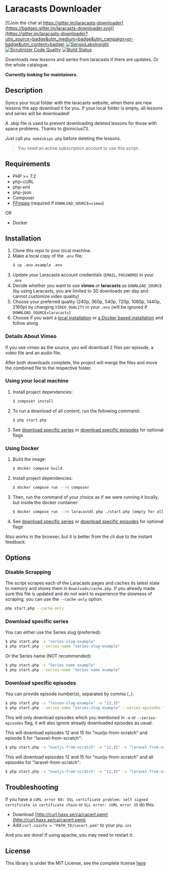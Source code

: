 # Laracasts Downloader

[![Join the chat at https://gitter.im/laracasts-downloader](https://badges.gitter.im/laracasts-downloader.svg)](https://gitter.im/laracasts-downloader?utm_source=badge&utm_medium=badge&utm_campaign=pr-badge&utm_content=badge)
[![SensioLabsInsight](https://insight.sensiolabs.com/projects/ac2fdb9a-222b-4244-b08e-af5d2f69845d/mini.png)](https://insight.sensiolabs.com/projects/ac2fdb9a-222b-4244-b08e-af5d2f69845d)
[![Scrutinizer Code Quality](https://scrutinizer-ci.com/g/iamfreee/laracasts-downloader/badges/quality-score.png?b=master)](https://scrutinizer-ci.com/g/iamfreee/laracasts-downloader/?branch=master)
[![Build Status](https://scrutinizer-ci.com/g/iamfreee/laracasts-downloader/badges/build.png?b=master)](https://scrutinizer-ci.com/g/iamfreee/laracasts-downloader/build-status/master)

Downloads new lessons and series from laracasts if there are updates. Or the
whole catalogue.

**Currently looking for maintainers.**


## Description

Syncs your local folder with the laracasts website, when there are new lessons the app download it for you. If your
local folder is empty, all lessons and series will be downloaded!

A .skip file is used to prevent downloading deleted lessons for those with space problems. Thanks to @vinicius73.

Just call `php makeskips.php` before deleting the lessons.

> You need an active subscription account to use this script.


## Requirements

- PHP >= 7.2
- php-cURL
- php-xml
- php-json
- Composer
- [FFmpeg](https://www.google.com/url?sa=t&rct=j&q=&esrc=s&source=web&cd=&cad=rja&uact=8&ved=2ahUKEwio6vX03pT7AhU0X_EDHSx9BMkQFnoECAkQAQ&url=https%3A%2F%2Fffmpeg.org%2F&usg=AOvVaw19lCX0sMAnAOlyM2Pvp5-v) (required if `DOWNLOAD_SOURCE=vimeo`)

OR

- Docker


## Installation

1. Clone this repo to your local machine.
2. Make a local copy of the `.env` file:
   ```sh
   $ cp .env.example .env
   ```
3. Update your Laracasts account credentials (`EMAIL`, `PASSWORD`) in your `.env`
4. Decide whether you want to use **vimeo** or **laracasts** as `DOWNLOAD_SOURCE`
   (by using Laracasts, you are limited to 30 downloads per day and cannot customize video quality)
5. Choose your preferred quality (240p, 360p, 540p, 720p, 1080p, 1440p, 2160p) by changing `VIDEO_QUALITY` in your
   `.env` (will be ignored if `DOWNLOAD_SOURCE=laracasts`)
6. Choose if you want a [local installation](#using-your-local-machine) or [a Docker based installation](#using-docker)
   and follow along


### Details About Vimeo 

If you use vimeo as the source, you will download 2 files per episode, a video file and an audio file. 

After both downloads complete, the project will merge the files and move the combined file to the respective folder. 


### Using your local machine

1. Install project dependencies:
   ```sh
   $ composer install
   ```
2. To run a download of all content, run the following command:
   ```sh
   $ php start.php
   ```
3. See [download specific series](#download-specific-series) or [download specific episodes](#download-specific-episodes)
   for optional flags


### Using Docker

1. Build the image:
   ```sh
   $ docker compose build
   ```
2. Install project dependencies:
   ```sh
   $ docker compose run --rm composer
   ```
3. Then, run the command of your choice as if we were running it locally, but inside the docker container:
   ```sh
   $ docker compose run --rm laracastdl php ./start.php [empty for all OR provide flags]
   ```
4. See [download specific series](#download-specific-series) or [download specific episodes](#download-specific-episodes)
   for optional flags

Also works in the browser, but it is better from the cli due to the instant feedback.


## Options

### Disable Scrapping

The script scrapes each of the Laracasts pages and caches its latest state to memory and stores them in
`Downloads/cache.php`. If you already made sure this file is updated and do not want to experience the slowness of
scraping; you can use the `--cache-only` option.

```sh
php start.php --cache-only
```


### Download specific series

You can either use the Series slug (preferred):
```sh
$ php start.php -s "series-slug-example"
$ php start.php --series-name "series-slug-example"
```
Or the Series name (NOT recommended):
```sh
$ php start.php -s "Series name example"
$ php start.php --series-name "Series name example"
```


### Download specific episodes

You can provide episode number(s), separated by comma (`,`):

```sh
$ php start.php -s "lesson-slug-example" -e "12,15"
$ php start.php --series-name "series-slug-example" --series-episodes "12,15"
```

This will only download episodes which you mentioned in `-e` or `--series-episodes` flag, it will also ignore already
downloaded episodes as usual.

This will download episodes 12 and 15 for "nuxtjs-from-scratch" and episode 5 for "laravel-from-scratch":

```sh
$ php start.php -s "nuxtjs-from-scratch" -e "12,15" -s "laravel-from-scratch" -e "5"
```

This will download episodes 12 and 15 for "nuxtjs-from-scratch" and all episodes for "laravel-from-scratch":

```sh
$ php start.php -s "nuxtjs-from-scratch" -e "12,15" -s "laravel-from-scratch"
```


## Troubleshooting

If you have a `cURL error 60: SSL certificate problem: self signed certificate in certificate chain` or
`SLL error: cURL error 35` do this:

- Download [http://curl.haxx.se/ca/cacert.pem](http://curl.haxx.se/ca/cacert.pem)
- Add `curl.cainfo = "PATH_TO/cacert.pem"` to your `php.ini`

And you are done! If using apache, you may need to restart it.


## License

This library is under the MIT License, see the complete license [here](LICENSE)
